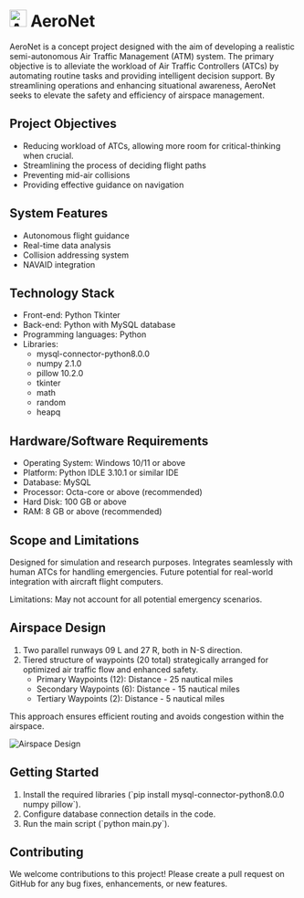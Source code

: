 <html>
<body>
  <h1>
    <img src="https://i.ibb.co/853WF7T/icon.jpg" alt="AeroNet Logo" style="height:30px">
    AeroNet
  </h1>
  <p>
    AeroNet is a concept project designed with the aim of developing a realistic semi-autonomous Air Traffic Management (ATM) system. The primary objective is to alleviate the workload of Air Traffic Controllers (ATCs) by automating routine tasks and providing intelligent decision support. By streamlining operations and enhancing situational awareness, AeroNet seeks to elevate the safety and efficiency of airspace management.
  </p>

  <h2>Project Objectives</h2>
  <ul>
    <li>Reducing workload of ATCs, allowing more room for critical-thinking when crucial.</li>
    <li>Streamlining the process of deciding flight paths</li>
    <li>Preventing mid-air collisions</li>
    <li>Providing effective guidance on navigation</li>
  </ul>

  <h2>System Features</h2>
  <ul>
    <li>Autonomous flight guidance</li>
    <li>Real-time data analysis</li>
    <li>Collision addressing system</li>
    <li>NAVAID integration</li>
  </ul>

  <h2>Technology Stack</h2>
  <ul>
    <li>Front-end: Python Tkinter</li>
    <li>Back-end: Python with MySQL database</li>
    <li>Programming languages: Python</li>
    <li>Libraries:
      <ul>
        <li>mysql-connector-python8.0.0</li>
        <li>numpy 2.1.0</li>
        <li>pillow 10.2.0</li>
        <li>tkinter</li>
        <li>math</li>
        <li>random</li>
        <li>heapq</li>
      </ul>
    </li>
  </ul>

  <h2>Hardware/Software Requirements</h2>
  <ul>
    <li>Operating System: Windows 10/11 or above</li>
    <li>Platform: Python IDLE 3.10.1 or similar IDE</li>
    <li>Database: MySQL</li>
    <li>Processor: Octa-core or above (recommended)</li>
    <li>Hard Disk: 100 GB or above</li>
    <li>RAM: 8 GB or above (recommended)</li>
  </ul>

  <h2>Scope and Limitations</h2>
  <p>Designed for simulation and research purposes. Integrates seamlessly with human ATCs for handling emergencies. Future potential for real-world integration with aircraft flight computers.</p>
  <p>Limitations: May not account for all potential emergency scenarios.</p>

  <h2>Airspace Design</h2>
  <ol>
    <li>Two parallel runways 09 L and 27 R, both in N-S direction.</li>
    <li>Tiered structure of waypoints (20 total) strategically arranged for optimized air traffic flow and enhanced safety.
      <ul>
        <li>Primary Waypoints (12): Distance - 25 nautical miles</li>
        <li>Secondary Waypoints (6): Distance - 15 nautical miles</li>
        <li>Tertiary Waypoints (2): Distance - 5 nautical miles</li>
      </ul>
    </li>
  </ol>
  <p>This approach ensures efficient routing and avoids congestion within the airspace.</p>
  <img src="https://i.ibb.co/XCjfr3R/image.png" alt="Airspace Design" style="width:150px height:150px">

<h2>Getting Started</h2>
<ol>
  <li>Install the required libraries (`pip install mysql-connector-python8.0.0 numpy pillow`).</li>
  <li>Configure database connection details in the code.</li>
  <li>Run the main script (`python main.py`).</li>
</ol>

<h2>Contributing</h2>
<p>We welcome contributions to this project! Please create a pull request on GitHub for any bug fixes, enhancements, or new features.</p>
</body>
</html>
